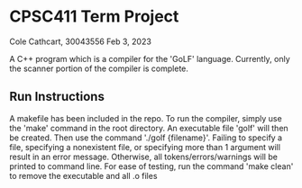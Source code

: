 # CPSC411 Term Project
Cole Cathcart, 30043556
Feb 3, 2023

A C++ program which is a compiler for the 'GoLF' language. Currently, only the scanner portion of the compiler is complete.

## Run Instructions
A makefile has been included in the repo. To run the compiler, simply use the 'make' command in the root directory. An executable file 'golf' will then be created. Then use the command './golf {filename}'. Failing to specify a file, specifying a nonexistent file, or specifying more than 1 argument will result in an error message. Otherwise, all tokens/errors/warnings will be printed to command line. For ease of testing, run the command 'make clean' to remove the executable and all .o files



